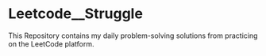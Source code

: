 # Leetcode__Struggle
 This Repository contains my daily problem-solving solutions from practicing on the LeetCode platform.
